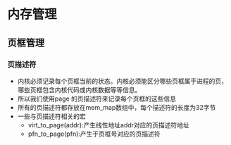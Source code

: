 # 内存管理

## 页框管理

### 页描述符
* 内核必须记录每个页框当前的状态。内核必须能区分哪些页框属于进程的页，哪些页框包含内核代码或内核数据等等信息。
* 所以我们使用page 的页描述符来记录每个页框的这些信息
* 所有的页描述符都存放在mem_map数组中，每个描述符的长度为32字节
* 一些与页描述符相关的宏
    - virt_to_page(addr):产生线性地址addr对应的页描述符地址
    - pfn_to_page(pfn):产生于页框号对应的页描述符
